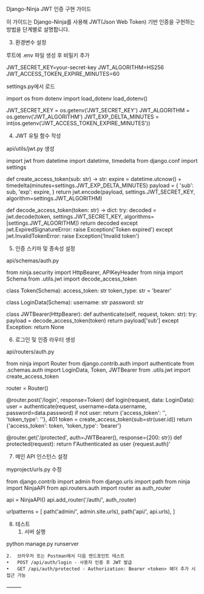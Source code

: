 Django-Ninja JWT 인증 구현 가이드

이 가이드는 Django-Ninja를 사용해 JWT(Json Web Token) 기반 인증을 구현하는 방법을 단계별로 설명합니다.


3. 환경변수 설정

루트에 .env 파일 생성 후 비밀키 추가

JWT_SECRET_KEY=your-secret-key
JWT_ALGORITHM=HS256
JWT_ACCESS_TOKEN_EXPIRE_MINUTES=60

settings.py에서 로드

import os
from dotenv import load_dotenv
load_dotenv()

JWT_SECRET_KEY = os.getenv('JWT_SECRET_KEY')
JWT_ALGORITHM = os.getenv('JWT_ALGORITHM')
JWT_EXP_DELTA_MINUTES = int(os.getenv('JWT_ACCESS_TOKEN_EXPIRE_MINUTES'))

4. JWT 유틸 함수 작성

api/utils/jwt.py 생성

import jwt
from datetime import datetime, timedelta
from django.conf import settings


def create_access_token(sub: str) -> str:
    expire = datetime.utcnow() + timedelta(minutes=settings.JWT_EXP_DELTA_MINUTES)
    payload = {
        'sub': sub,
        'exp': expire,
    }
    return jwt.encode(payload, settings.JWT_SECRET_KEY, algorithm=settings.JWT_ALGORITHM)


def decode_access_token(token: str) -> dict:
    try:
        decoded = jwt.decode(token, settings.JWT_SECRET_KEY, algorithms=[settings.JWT_ALGORITHM])
        return decoded
    except jwt.ExpiredSignatureError:
        raise Exception('Token expired')
    except jwt.InvalidTokenError:
        raise Exception('Invalid token')

5. 인증 스키마 및 종속성 설정

api/schemas/auth.py

from ninja.security import HttpBearer, APIKeyHeader
from ninja import Schema
from .utils.jwt import decode_access_token

class Token(Schema):
    access_token: str
    token_type: str = 'bearer'

class LoginData(Schema):
    username: str
    password: str


class JWTBearer(HttpBearer):
    def authenticate(self, request, token: str):
        try:
            payload = decode_access_token(token)
            return payload['sub']
        except Exception:
            return None

6. 로그인 및 인증 라우터 생성

api/routers/auth.py

from ninja import Router
from django.contrib.auth import authenticate
from .schemas.auth import LoginData, Token, JWTBearer
from .utils.jwt import create_access_token

router = Router()

@router.post('/login', response=Token)
def login(request, data: LoginData):
    user = authenticate(request, username=data.username, password=data.password)
    if not user:
        return {'access_token': '', 'token_type': ''}, 401
    token = create_access_token(sub=str(user.id))
    return {'access_token': token, 'token_type': 'bearer'}

@router.get('/protected', auth=JWTBearer(), response={200: str})
def protected(request):
    return f'Authenticated as user {request.auth}'

7. 메인 API 인스턴스 설정

myproject/urls.py 수정

from django.contrib import admin
from django.urls import path
from ninja import NinjaAPI
from api.routers.auth import router as auth_router

api = NinjaAPI()
api.add_router('/auth/', auth_router)

urlpatterns = [
    path('admin/', admin.site.urls),
    path('api/', api.urls),
]

8. 테스트
	1.	서버 실행

python manage.py runserver

	2.	브라우저 또는 Postman에서 다음 엔드포인트 테스트
	•	POST /api/auth/login - 사용자 인증 후 JWT 발급
	•	GET /api/auth/protected - Authorization: Bearer <token> 헤더 추가 시 접근 가능

⸻